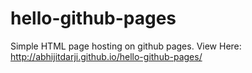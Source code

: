 # hello-github-pages
Simple HTML page hosting on github pages.
View Here: http://abhijitdarji.github.io/hello-github-pages/

